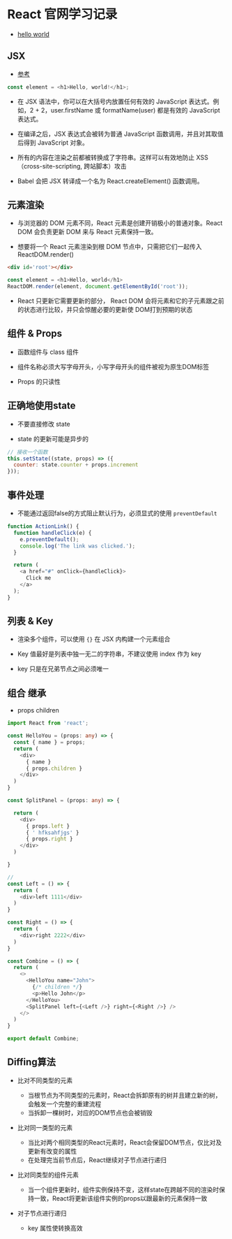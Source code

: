 #  React 官网学习记录

- [hello world](https://react.docschina.org/docs/hello-world.html)

## JSX

- [参考](https://react.docschina.org/docs/introducing-jsx.html)

```js
const element = <h1>Hello, world!</h1>;
```

- 在 JSX 语法中，你可以在大括号内放置任何有效的 JavaScript 表达式。例如，2 + 2，user.firstName 或 formatName(user) 都是有效的 JavaScript 表达式。

- 在编译之后，JSX 表达式会被转为普通 JavaScript 函数调用，并且对其取值后得到 JavaScript 对象。

- 所有的内容在渲染之前都被转换成了字符串。这样可以有效地防止 XSS（cross-site-scripting, 跨站脚本）攻击

- Babel 会把 JSX 转译成一个名为 React.createElement() 函数调用。

## 元素渲染

- 与浏览器的 DOM 元素不同，React 元素是创建开销极小的普通对象。React DOM 会负责更新 DOM 来与 React 元素保持一致。

- 想要将一个 React 元素渲染到根 DOM 节点中，只需把它们一起传入 ReactDOM.render()

```html
<div id='root'></div>
```

```js
const element = <h1>Hello, world</h1>
ReactDOM.render(element, document.getElementById('root'));
```

- React 只更新它需要更新的部分， React DOM 会将元素和它的子元素跟之前的状态进行比较，并只会惊醒必要的更新使
DOM打到预期的状态

## 组件 & Props

- 函数组件与 class 组件

- 组件名称必须大写字母开头，小写字母开头的组件被视为原生DOM标签

- Props 的只读性

## 正确地使用state

- 不要直接修改 state

- state 的更新可能是异步的

```js
// 接收一个函数
this.setState((state, props) => ({
  counter: state.counter + props.increment
}));
```

## 事件处理

- 不能通过返回false的方式阻止默认行为，必须显式的使用 `preventDefault`

```js
function ActionLink() {
  function handleClick(e) {
    e.preventDefault();
    console.log('The link was clicked.');
  }

  return (
    <a href="#" onClick={handleClick}>
      Click me
    </a>
  );
}
```

## 列表 & Key

- 渲染多个组件，可以使用 `{}` 在 JSX 内构建一个元素组合

- Key 值最好是列表中独一无二的字符串，不建议使用 index 作为 key

- key 只是在兄弟节点之间必须唯一

## 组合 继承 

- props children 

```ts
import React from 'react';

const HelloYou = (props: any) => {
  const { name } = props;
  return (
    <div>
      { name }
      { props.children }
    </div>
  )
}

const SplitPanel = (props: any) => {

  return (
    <div>
      { props.left }
      { ' hfksahfjgs' }
      { props.right }
    </div>
  )

}

// 
const Left = () => {
  return (
    <div>left 1111</div>
  )
}

const Right = () => {
  return (
    <div>right 2222</div>
  )
}

const Combine = () => {
  return (
    <>
      <HelloYou name="John">
        {/* children */}
        <p>Hello John</p>
      </HelloYou>
      <SplitPanel left={<Left />} right={<Right />} />
    </>
  )
}

export default Combine;
```

## Diffing算法 

- 比对不同类型的元素
  - 当根节点为不同类型的元素时，React会拆卸原有的树并且建立新的树，会触发一个完整的重建流程
  - 当拆卸一棵树时，对应的DOM节点也会被销毁

- 比对同一类型的元素
  - 当比对两个相同类型的React元素时，React会保留DOM节点，仅比对及更新有改变的属性
  - 在处理完当前节点后，React继续对子节点进行递归

- 比对同类型的组件元素
  - 当一个组件更新时，组件实例保持不变，这样state在跨越不同的渲染时保持一致，React将更新该组件实例的props以跟最新的元素保持一致

- 对子节点进行递归
  - key 属性使转换高效